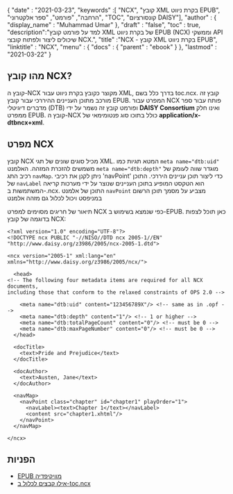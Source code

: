 {
  "date" : "2021-03-23",
  "keywords" :[ "NCX", "קובץ XML בקרת ניווט EPUB", "הרחבה", "פורמט", "ספר אלקטרוני", "TOC", "קונסורציום DAISY"],
  "author" : {
    "display_name" : "Muhammad Umar"
},
  "draft" : "false",
  "toc" : true,
  "description":"למד על פורמט קובץ XML של בקרת ניווט EPUB (NCX) וממשקי API שיכולים ליצור ולפתוח קובצי NCX.",
  "title" :"NCX - קובץ XML בקרת ניווט EPUB",
  "linktitle" : "NCX",
  "menu" : {
    "docs" : {
      "parent" : "ebook"
}
},
  "lastmod" : "2021-03-22"
}

## מהו קובץ NCX? ##

קובץ ה-NCX מקוצר כקובץ בקרת ניווט עבור XML, בדרך כלל בשם toc.ncx. קובץ זה מורכב מתוכן העניינים ההיררכי עבור קובץ EPUB. המפרט עבור NCX פותח עבור ספר מדברים דיגיטלי (DTB) ופורמט קובץ זה נשמר על ידי **DAISY Consortium** ואינו חלק ממפרט EPUB. קובץ ה-NCX כולל בתוכו סוג פנטומימאי של **application/x-dtbncx+xml**.

## מפרט NCX ##

קובץ NCX מכיל סוגים שונים של תגי XML. המטא תגיות כמו `meta name="dtb:uid"` משמשים להזכרת המזהה. האלמנט `meta name="dtb:depth"` מוגדר שווה לעומק של רכיב התג `navMap`. ניתן לקנן את רכיבי 'navPoint' כדי ליצור תוכן עניינים היררכי. התוכן של `navLabel` הוא הטקסט המופיע בתוכן העניינים שנוצר על ידי מערכות קריאה המשתמשות ב-.ncx. התוכן של אלמנט `navPoint` מצביע על מסמך תוכן הרשום במניפסט ויכול לכלול גם מזהה אלמנט

תיאור של חריגים מסוימים למפרט NCX כפי שנמצא בשימוש ב-EPUB. כאן תוכל לצפות בדוגמה של קובץ NCX:

```
<?xml version="1.0" encoding="UTF-8"?>
<!DOCTYPE ncx PUBLIC "-//NISO//DTD ncx 2005-1//EN"
"http://www.daisy.org/z3986/2005/ncx-2005-1.dtd">

<ncx version="2005-1" xml:lang="en" xmlns="http://www.daisy.org/z3986/2005/ncx/">

  <head>
<!-- The following four metadata items are required for all NCX documents,
including those that conform to the relaxed constraints of OPS 2.0 -->

    <meta name="dtb:uid" content="123456789X"/> <!-- same as in .opf -->
    <meta name="dtb:depth" content="1"/> <!-- 1 or higher -->
    <meta name="dtb:totalPageCount" content="0"/> <!-- must be 0 -->
    <meta name="dtb:maxPageNumber" content="0"/> <!-- must be 0 -->
  </head>

  <docTitle>
    <text>Pride and Prejudice</text>
  </docTitle>

  <docAuthor>
    <text>Austen, Jane</text>
  </docAuthor>

  <navMap>
    <navPoint class="chapter" id="chapter1" playOrder="1">
      <navLabel><text>Chapter 1</text></navLabel>
      <content src="chapter1.xhtml"/>
    </navPoint>
  </navMap>

</ncx>
```

## הפניות ##

* [EPUB מוויקיפדיה](https://en.wikipedia.org/wiki/EPUB)
* [אילו קבצים לכלול ב-toc.ncx](https://ebooks.stackexchange.com/questions/2332/what-files-to-include-in-the-toc-ncx)

